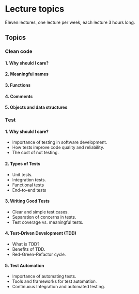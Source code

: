 # Lecture topics
Eleven lectures, one lecture per week, each lecture 3 hours long.
## Topics
### Clean code
#### 1. Why should I care?
#### 2. Meaningful names
#### 3. Functions
#### 4. Comments
#### 5. Objects and data structures

### Test
#### 1. Why should I care?
- Importance of testing in software development.
- How tests improve code quality and reliability.
- The cost of not testing.
#### 2. Types of Tests
- Unit tests.
- Integration tests.
- Functional tests
- End-to-end tests
#### 3. Writing Good Tests
- Clear and simple test cases.
- Separation of concerns in tests.
- Test coverage vs. meaningful tests.
#### 4. Test-Driven Development (TDD)
- What is TDD?
- Benefits of TDD.
- Red-Green-Refactor cycle.
#### 5. Test Automation
- Importance of automating tests.
- Tools and frameworks for test automation.
- Continuous Integration and automated testing.

